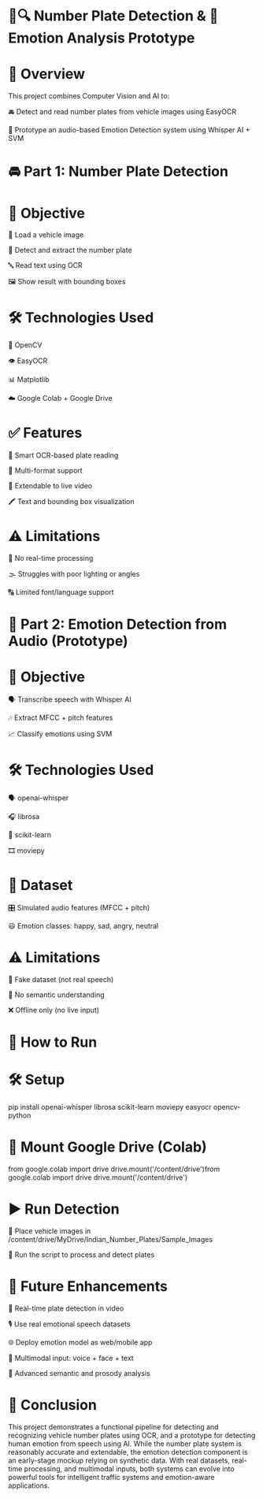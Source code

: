 # 🚗🔍 Number Plate Detection & 🎤 Emotion Analysis Prototype
# 📌 Overview
This project combines Computer Vision and AI to:

🚘 Detect and read number plates from vehicle images using EasyOCR

🧠 Prototype an audio-based Emotion Detection system using Whisper AI + SVM

# 🚘 Part 1: Number Plate Detection
# 🎯 Objective
📸 Load a vehicle image

🧾 Detect and extract the number plate

🔤 Read text using OCR

🖼️ Show result with bounding boxes

# 🛠️ Technologies Used
🧱 OpenCV

👁️ EasyOCR

📊 Matplotlib

☁️ Google Colab + Google Drive

# ✅ Features
🧠 Smart OCR-based plate reading

🔄 Multi-format support

🎥 Extendable to live video

🖍️ Text and bounding box visualization

# ⚠️ Limitations
🚫 No real-time processing

🌫️ Struggles with poor lighting or angles

🔠 Limited font/language support

# 🧠 Part 2: Emotion Detection from Audio (Prototype)
# 🎯 Objective
🗣️ Transcribe speech with Whisper AI

🎶 Extract MFCC + pitch features

📈 Classify emotions using SVM

# 🛠️ Technologies Used
🗣️ openai-whisper

🎧 librosa

🤖 scikit-learn

🎞️ moviepy

# 📁 Dataset
🎛️ Simulated audio features (MFCC + pitch)

😃 Emotion classes: happy, sad, angry, neutral

# ⚠️ Limitations
🤖 Fake dataset (not real speech)

🧠 No semantic understanding

❌ Offline only (no live input)

# 🚀 How to Run
# 🛠️ Setup
pip install openai-whisper librosa scikit-learn moviepy easyocr opencv-python
# 📂 Mount Google Drive (Colab)
from google.colab import drive
drive.mount('/content/drive')from google.colab import drive
drive.mount('/content/drive')
# ▶️ Run Detection
📁 Place vehicle images in /content/drive/MyDrive/Indian_Number_Plates/Sample_Images

🧪 Run the script to process and detect plates

# 🔮 Future Enhancements
🎥 Real-time plate detection in video

🎙️ Use real emotional speech datasets

🌐 Deploy emotion model as web/mobile app

🧬 Multimodal input: voice + face + text

🧠 Advanced semantic and prosody analysis

# 📘 Conclusion
This project demonstrates a functional pipeline for detecting and recognizing vehicle number plates using OCR, and a prototype for detecting human emotion from speech using AI. While the number plate system is reasonably accurate and extendable, the emotion detection component is an early-stage mockup relying on synthetic data. With real datasets, real-time processing, and multimodal inputs, both systems can evolve into powerful tools for intelligent traffic systems and emotion-aware applications.

